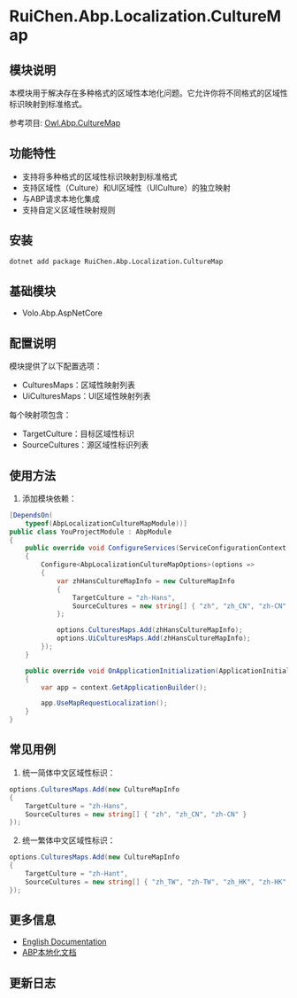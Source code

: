 # RuiChen.Abp.Localization.CultureMap

## 模块说明

本模块用于解决存在多种格式的区域性本地化问题。它允许你将不同格式的区域性标识映射到标准格式。

参考项目: [Owl.Abp.CultureMap](https://github.com/maliming/Owl.Abp.CultureMap)

## 功能特性

* 支持将多种格式的区域性标识映射到标准格式
* 支持区域性（Culture）和UI区域性（UICulture）的独立映射
* 与ABP请求本地化集成
* 支持自定义区域性映射规则

## 安装

```bash
dotnet add package RuiChen.Abp.Localization.CultureMap
```

## 基础模块

* Volo.Abp.AspNetCore

## 配置说明

模块提供了以下配置选项：

* CulturesMaps：区域性映射列表
* UiCulturesMaps：UI区域性映射列表

每个映射项包含：
* TargetCulture：目标区域性标识
* SourceCultures：源区域性标识列表

## 使用方法

1. 添加模块依赖：

```csharp
[DependsOn(
    typeof(AbpLocalizationCultureMapModule))]
public class YouProjectModule : AbpModule
{
    public override void ConfigureServices(ServiceConfigurationContext context)
    {
        Configure<AbpLocalizationCultureMapOptions>(options =>
        {
            var zhHansCultureMapInfo = new CultureMapInfo
            {
                TargetCulture = "zh-Hans",
                SourceCultures = new string[] { "zh", "zh_CN", "zh-CN" }
            };

            options.CulturesMaps.Add(zhHansCultureMapInfo);
            options.UiCulturesMaps.Add(zhHansCultureMapInfo);
        });
    }

    public override void OnApplicationInitialization(ApplicationInitializationContext context)
    {
        var app = context.GetApplicationBuilder();

        app.UseMapRequestLocalization();
    }
}
```

## 常见用例

1. 统一简体中文区域性标识：
```csharp
options.CulturesMaps.Add(new CultureMapInfo
{
    TargetCulture = "zh-Hans",
    SourceCultures = new string[] { "zh", "zh_CN", "zh-CN" }
});
```

2. 统一繁体中文区域性标识：
```csharp
options.CulturesMaps.Add(new CultureMapInfo
{
    TargetCulture = "zh-Hant",
    SourceCultures = new string[] { "zh_TW", "zh-TW", "zh_HK", "zh-HK" }
});
```

## 更多信息

* [English Documentation](./README.EN.md)
* [ABP本地化文档](https://docs.abp.io/zh-Hans/abp/latest/Localization)

## 更新日志 
